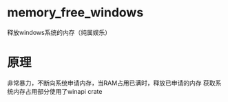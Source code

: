 # memory_free_windows
释放windows系统的内存（纯属娱乐）

# 原理
非常暴力，不断向系统申请内存，当RAM占用已满时，释放已申请的内存
获取系统内存占用部分使用了winapi crate
